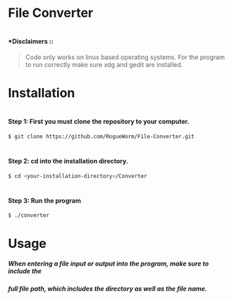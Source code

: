 # File Converter
#
#### *Disclaimers ::
>Code only works on linux based operating systems.
>For the program to run correctly make sure xdg and gedit are installed.
#
# __Installation__
#
#
#### __Step 1:__  First you must clone the repository to your computer.
```sh
$ git clone https://github.com/RogueWorm/File-Converter.git
```
#
#### __Step 2:__ cd into the installation directory.
```sh
$ cd <your-installation-directory>/Converter
```
#
#### __Step 3:__ Run the program
```sh
$ ./converter
```
#
#
# __Usage__
##### When entering a file input or output into the program, make sure to include the 
##### full file path, which includes the directory as well as the file name.
